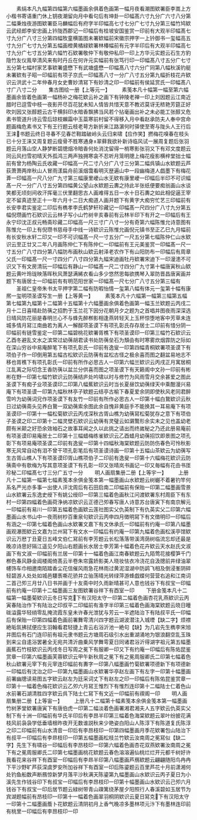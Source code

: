 <!-- { "loadSidebar": true } -->
　　素绢本凡九幅第四幅第六幅墨画余俱着色画第一幅月夜看潮图欵署臣李嵩上方小楷书寄语重门休上钥夜潮留向月中看句后有坤卦一印幅髙六寸九分广六寸八分第二幅秉烛夜游图欵署臣马麟幅后有府字半印幅高七寸七分广七寸九分第三幅竹鸠欵云武经郎李安忠画上钤陇西郡记一印幅后有桂坡安国鉴赏一印前有大观半印幅髙七寸九分广八寸三分第四幅牧童横笛图未署欵幅前宋徽宗押字一上钤御书一玺幅高五寸九分广七寸九分第五幅画橙黄橘緑欵署林椿幅前有元字半印后有大观半印幅高七寸九分广七寸五分第六幅竹石欵署敬仲下有敬仲私印一印上方华元实题云石生方豹隐竹友仪鳯举清风来有时丹丘在何许元实幅前有张笃行印一印幅髙八寸五分广七寸五分第七幅村家艺事欵署盛懋下有武塘盛懋一印幅髙八寸六分广同第八幅秋溪钓艇未署欵有子昭一印幅前有项子京氏一印幅髙八寸一分广八寸五分第九幅折枝花卉欵识云洪武十二年仲春月女史曹妙清冩下有妙清之印一印幅前有侯延赏氏一印幅髙八寸广八寸二分
　　集古图绘一册【上等元一】
　　素笺本凡十幅第一幅至第六幅墨画余皆着色画第一幅杨补之梅花欵云补之画下有钟陵老禅一印上刘因题云江南近腊时已逗雪中枝一夜影开尽百花犹未知人情皆共惜天意不教迟莫讶无秾艳芳筵正好吹刘因又张醇题云古干横斜印水暗香飘拂当风若个拈毫画出补之未必能工张醇又危素书管道升诗云雪后琼枝嬾霜中玉蘂寒前村留不得移入月中看赵承防夫人奉中宫命题画梅危素书又下有王行题云枝老萼方新折来江路濵何时驿使至寄与陇头人王行后王涞书题云终日寻春不见春芒鞋踏破岭头云归来啸【应作笑】撚梅花嗅春在枝头已十分王涞又周复题云瘦骨不胜寒通身翠藓我欲补新诗临风试一展周复题后张羽题云月落山空人静梦断碧牕烟冷暗香何处消沈留得一梢寒影张羽又下有邓文度题云同云风扫雪初晴天外孤鸿三两声独拥寒衾不忍听月笼明牕上梅花瘦影横梓堂拙士幅前有曾为杨陶云氏收藏一印幅高一尺二寸八分广八寸三分第二幅呉镇山水欵题云芦荻萧萧两岸秋山人冒雨漾扁舟前溪烟霭看明灭歴遍山中一段幽梅道人戯墨下有梅花葊一印幅高一尺八分广九寸第三幅康里巙山水无欵有康里巙一印幅后半印不可识幅髙一尺一分广八寸五分第四幅黄公望山水欵题云夀之持此半张纸便要痴翁画山水谈笑都无顷刻间收汗挥毫三伏里翻思古人画难得五日一水十日石夀之如此相促逼王宰定不留真迹至正十一年六月十二日大痴道人画并题下有黄字大痴穷忙艺三印幅前有长安李君实鉴定二印后有檇孝李氏鹤梦轩珍藏记一印幅髙一尺四分广八寸九分第五幅倪瓒画竹石欵识云云林子写小山竹树辛亥春前有云林半印下有开之一印幅后有王永宁印沈正叔元畅斋珍藏二印幅高一尺三寸广八寸一分有奇第六幅陈惟允诗意图有陈惟允一印上有倪瓒书慈母手中线一诗欵识云陈惟允画倪元镇书至正乙巳九月幅前有长安秋水轩二印又一印不可识幅髙一尺一寸五分广一尺五分第七幅陈仲仁山水欵识云至正廿又二年八月画陈仲仁下有陈仲仁一印幅前有王元美鉴赏一印幅髙一尺一寸五分广八寸四分第八幅防布画秋山欵云射泽老农作下有山阳防布一印幅后有周章父氏一印幅髙一尺一寸四分广八寸四分第九幅宋迪画牡丹欵署宋迪下一印漫漶不可识又下有文房清玩一印幅后有静山一印幅髙一尺二寸四分广九寸第十幅唐寅秋山欵题云黄叶玲珑映落晖秋风萧瑟满絺衣看山多少悠然思每欲携琴入翠防晋昌唐寅画并题下有唐居士一印幅前有有明范阳世家一印幅髙一尺七分广八寸五分第三幅有
　　圣祖仁皇帝朱书太平押字第二幅有防暇怡情一玺第八幅有体元一玺第十幅有康熈一玺明项圣谟写生一册【上等黄一】
　　素笺本凡十六幅第一幅第三幅第五幅第七幅第九幅第十二幅第十五幅第十六幅墨画余俱着色画第一幅玉兰欵题云丙戌二月十二日喜晴赴防蒨之招酌于玉兰花下因分花朝月夕之题为之首唱并图夜雨深深选日晴风防花丽是春明兰心不与蜂先醉栁影相逢燕转轻天上玉杯惊堕地客中芳草未连城多情月冩江南曲若为离人一解酲项圣谟下有项孔彰氏存存居士二印前有惜分阴一印幅前有链雪鉴定一印第二幅碧桃花欵署胥樵下有项圣谟印一印第三幅竹石欵识云乙酉冬避乱文水之滨常过幼蒨胡君读书处防蒨垒石为頽嵒有时寒雾炊烟霏防之际如在深山穷谷中易庵醉笔下有项孔彰氏一印前有逸叟一印第四幅青桐欵署项圣谟下有项伯子作一印倒用第五幅古松欵识云防蒨有盆松古怪之极余喜而图之翻盆易地志不移也胥樵下有项孔彰氏一印前有所作必思古人一印第六幅兰欵识云丙戌正月寓居桐江乱离之际切念王香防蒨以盆兰分供喜而图之项圣谟下有天籁阁中文孙一印前有彬彬在野一印第七幅竹欵识云防蒨结庐处吟啸以时与修竹为风雨雪月交余甚爱之图此圣谟下有痴子业项圣谟印二印第八幅蕉欵识云时当长夏昼饮幼蒨绿天中乘酣漫兴易庵下有项圣谟一印第九幅秋林亭子欵题云结亭古榆下春夏爱余阴即使秋风老同君醉雪吟为幼蒨词兄作项圣谟下有友竹一印前有所作必思古人一印第十幅白鵞欵识云秋日过幼蒨斋头见养白鵞一双幼蒨索余图此余自愧非黄庭手不能换其一耳易庵下有项圣谟印一印第十一幅松菊欵识云丙戌深秋古胥山樵为幼蒨冩松菊犹存之意下有项伯子圣谟之印二印第十二幅灵壁石欵识云幼蒨有灵璧云如鸂鷘形余实未之见也盖幼老颇有米颠之好恐余效袖石之故事耳闻之久以此挑之请出而终嵗秘之乃还此册易庵前有项圣谟印易庵居士二印第十三幅蜡梅练雀欵识云乙酉蜡月幼蒨招饮即景图之项孔彰下有项易庵项圣谟二印前有逸叟一印第十四幅秋海棠欵题云防防伤春色可怜秋影寒无风常自动有泪不曾干项孔彰笔后有项圣谟诗画一印第十五幅山茶欵云为幼蒨写生古胥山樵人下有项圣谟印胥山樵项伯子二印前有逸叟一印第十六幅梅花欵识云防蒨斋中有欹梅为写其意项圣谟下有孔彰一印又张晴岚书画记一印又毎幅有花嵒书厓珍秘二印幅髙七寸三分广五寸一分
　　明人画扇集册二册【上等宇一】
　　上册凡十二幅第一幅第七幅素笺本余俱金笺本第一幅墨画山水欵题云树樾不着暑钓竿何系名严光亦多事一出使人评沈周后有石田启南二印幅前有保贻一印第二幅墨画雪景山水欵署云东逸史绶下有姚公绶印一印第三幅着色画秋江问渡欵署东村周臣下有东村一印第四幅着色画荷浄纳凉欵识云正德己夘春写唐人诗意苏台唐寅下有南京解元一印幅前有易川一印第五幅着色画欵云莲社图实父仇英制下有仇英实父二印第六幅墨画山水书山中一夜雨树杪百重泉句欵识云丙申四月徴明冩下有文徴明印一印幅后有涵之一印第七幅着色画山水欵署文嘉下有文休承氏一印幅前有约庵一印第八幅墨画观瀑图欵云文嘉为兰州冩下有文水一印幅后有约庵一印第九幅着色画松溪亭馆欵识云万厯丁丑夏日五峰文伯仁冩前有李芳题云长松落落带溪湾荫树临流忘却还最是晚凉诗思好隔江遥见夕阳山右题画长水居士李芳第十幅着色花卉欵云天水赵氏文淑画下有文淑一印幅前有兰居一印第十一幅着色画江南春欵题云九陌莺花接樱笋千门栁色春风静金阊楼阁倚髙云半卷朱帘露娇影美人晓妆怯衣冷浇花自汲牕前井绿油翠幰饰车巾相邀南陌踏香尘花信催风雨急花林雨过黄泥湿湖中防鹢飞相及倒浸峯阴碎轻碧游人处处如城邑騕褭嘶花骄并立骀荡晴光转绿萍游蜂戯蝶何营营右追和江南词二首己夘三月廿八日书并画于十友斋中时久雨新晴甚可人意也钱谷下有叔宝一印幅前有约庵一印第十二幅墨画三友图欵署谷祥下有酉室一印
　　下册金笺本凡十二幅第一幅墨菊欵识云冬日写克下有汉阳太守一印第二幅着色画杏花乳燕欵识云丙寅春陆治作下有陆治之印叔平二印幅前有渔字半印第三幅着色画海棠欵题云晓日曈昽溢露华轻绡零乱掩流霞东皇未许春光泄犹与芳云一半遮陆治下有陆叔平氏一印幅后有保贻一印第四幅着色画前署舞雩清兴四字题云湖波潜注入城堙【缺二字】烦襟絶垢氛拂拭便应生羽翰看君轻捷上青云右浴沂池一絶句【缺】为几岩先生檇李宋旭并图后有石门连印前有祖元隶书题云方塘周石级引水出重湖涌地为银浪翻空乱玉珠到来尘自逺浴罢暑全无宛共清沂曲乗风学舞雩夏日同诸君浴沂得湖字祖元第五幅墨画蕉石竹枝欵识云丙戌冬日写周之冕下有服卿一印又下有约庵一印幅后有陈佑昆鉴赏章一印第六幅墨画芙蓉欵识云甲午新秋周之冕下有之冕周服卿氏二印第七幅着色秋山欵署元宰下有元宰连印幅前有夀字一印第八幅墨画竹菊欵署项德新下有项德新一印幅后有沈治之印一印第九幅墨画山水欵署华亭赵左画下有左字一印第十幅墨画前署幽牕读易图五字欵云赵左为廷采词丈下有赵左之印一印幅后有陈佑昆鉴赏章一印第十一幅着色梅花欵识云乙夘六月冩王惟烈下有惟烈连印第十二幅陆士仁着色山水前署石湖清胜四字欵云呉下陆士仁冩下有文近一印幅前有禊阁一印
　　明人画扇集册二册【上等宙一】
　　上册凡十二幅第十幅素笺本余俱金笺本第一幅墨画竹树茅堂欵署唐寅下有唐伯虎一印第二幅淡着色画署湘君湘夫人五字欵云仇英实父制下有十洲一印幅前有华氏半印后有李昂半印第三幅着色海棠欵题云翠叶纷披花满枝风前袅袅学低垂墙根昨夜开无数谁説秋来少艳姿白阳山人陈淳下有陈道复氏陈淳之印二印幅前有山水清音一印后有李昂枝印一印第四幅墨画月季花欵署包山陆治下有叔平一印幅后有李昻枝印一印第五幅墨画松枝兰竹欵云汝南周之冕冩似【缺二字】先生下有啸谷一印幅后有李昂枝印一印第六幅着色画杏花双燕欵署汝南周之冕下有之冕周服卿氏二印第七幅墨画桃花欵题云春色溶溶遍仙桃烂烂开元都千树好许我看花来谷祥下有酉室一印幅后有李昻半印第八幅墨画芦鴈欵题云翩翩随阳鸟冉冉下平沙野旷芦荻深虞罗安所加谷祥下有酉室一印后陈鎏题云百里芦花十月前潇湘何处钓鱼船数声断鴈惊新梦月落平沙秋满天陈鎏第九幅墨画山水欵识云丙子夏日为小溪先生作钱谷印下有叔宝一印幅后有李昂枝印一印第十幅墨画山水欵识云己夘六月钱谷下有叔宝一印后居节题云緑树带青山疎篱绕茅屋夕阳照行人春溪碧如玉居节为宾湖题幅前有昂枝印一印第十一幅着色画翠羽桐阴欵识云夏日冩克下有汉阳太守一印第十二幅墨画薝卜花欵题云清阴初月上香气晚凉多墨林项元汴下有墨林连印前有桃里一印幅后有李昂枝印一印
